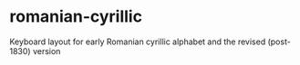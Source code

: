 # romanian-cyrillic
Keyboard layout for early Romanian cyrillic alphabet and the revised (post-1830) version
